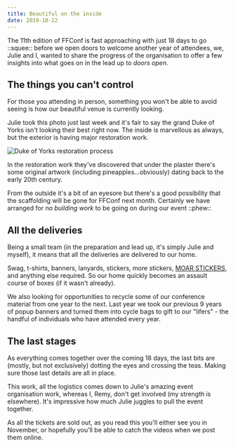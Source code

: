 ```yaml
---
title: Beautiful on the inside
date: 2019-10-22
---
```


The 11th edition of FFConf is fast approaching with just 18 days to go ::squee:: before we open doors to welcome another year of attendees, we, Julie and I, wanted to share the progress of the organisation to offer a few insights into what goes on in the lead up to _doors open_.

## The things you can't control

For those you attending in person, something you won't be able to avoid seeing is how our beautiful venue is currently looking.

Julie took this photo just last week and it's fair to say the grand Duke of Yorks isn't looking their best right now. The inside is marvellous as always, but the exterior is having major restoration work.

![Duke of Yorks restoration process](/images/articles/2019-doy-restore.jpg)

In the restoration work they've discovered that under the plaster there's some original artwork (including pineapples…obviously) dating back to the early 20th century.

From the outside it's a bit of an eyesore but there's a good possibility that the scaffolding will be gone for FFConf next month. Certainly we have arranged for _no building work_ to be going on during our event ::phew::

## All the deliveries

Being a small team (in the preparation and lead up, it's simply Julie and myself), it means that all the deliveries are delivered to our home.

Swag, t-shirts, banners, lanyards, stickers, more stickers, [MOAR STICKERS](https://mobile.twitter.com/ffconf/status/1182988188207472640), and anything else required. So our home quickly becomes an assault course of boxes (if it wasn't already).

We also looking for opportunities to recycle some of our conference material from one year to the next. Last year we took our previous 9 years of popup banners and turned them into cycle bags to gift to our "lifers" - the handful of individuals who have attended every year.

## The last stages

As everything comes together over the coming 18 days, the last bits are (mostly, but not exclusively) dotting the eyes and crossing the teas. Making sure those last details are all in place.

This work, all the logistics comes down to Julie's amazing event organisation work, whereas I, Remy, don't get involved (my strength is elsewhere). It's impressive how much Julie juggles to pull the event together.

As all the tickets are sold out, as you read this you'll either see you in November, or hopefully you'll be able to catch the videos when we post them online.


